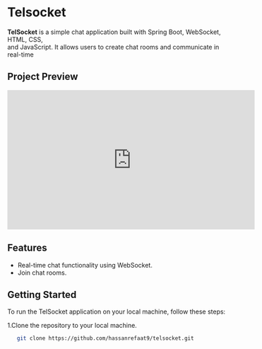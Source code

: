 # Telsocket
**TelSocket** is a simple chat application built with Spring Boot, WebSocket, HTML, CSS,  
and JavaScript. It allows users to create chat rooms and communicate in real-time
## Project Preview
<iframe width="560" height="315" src="https://drive.google.com/uc?id=1csT2rHZC1PgliIAgmLqI65n_6aB3spca" frameborder="0" allowfullscreen="true"></iframe>

## Features
- Real-time chat functionality using WebSocket.
- Join chat rooms.

## Getting Started
To run the TelSocket application on your local machine, follow these steps:  

1.Clone the repository to your local machine.
```sh
   git clone https://github.com/hassanrefaat9/telsocket.git
```
